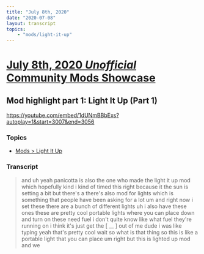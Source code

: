 ```yaml
---
title: "July 8th, 2020"
date: "2020-07-08"
layout: transcript
topics: 
    - "mods/light-it-up"
---
```

# [July 8th, 2020 *Unofficial* Community Mods Showcase](../2020-07-08.md)
## Mod highlight part 1: Light It Up (Part 1)
https://youtube.com/embed/1dUNmBBbExs?autoplay=1&start=3007&end=3056
### Topics
* [Mods > Light It Up](../topics/mods/light-it-up.md)

### Transcript

> and uh yeah panicotta is also the one
> who made the light it up mod which
> hopefully kind i kind of timed this
> right because it the sun is setting a
> bit
> but there's a there's also mod for
> lights which is something that people
> have been asking
> for a lot um and right now i set these
> there are a bunch of different lights uh
> i also have
> these ones these are pretty cool
> portable lights where you can place down
> and turn on these need fuel i don't
> quite know like what fuel they're
> running on i think it's just
> get the [ __ ] out of me dude i was like
> typing yeah that's pretty cool wait so
> what is that thing
> so this is like a portable light that
> you can place um
> right but this is lighted up mod and we
